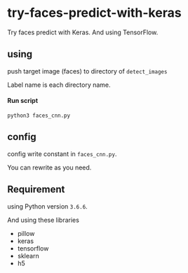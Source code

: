 # try-faces-predict-with-keras
Try faces predict with Keras. And using TensorFlow.



## using

push target image (faces) to directory of `detect_images`

Label name is each directory name.

#### Run script

```
python3 faces_cnn.py
```



## config

config write constant in `faces_cnn.py`.

You can rewrite as you need.



## Requirement

using Python version `3.6.6`.

And using these libraries

* pillow
* keras
* tensorflow
* sklearn
* h5